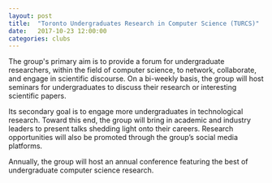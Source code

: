 ```yaml
---
layout: post
title:  "Toronto Undergraduates Research in Computer Science (TURCS)"
date:   2017-10-23 12:00:00
categories: clubs
---
```


The group's primary aim is to provide a forum for undergraduate researchers, within the field of computer science, to network, collaborate, and engage in scientific discourse. On a bi-weekly basis, the group will host seminars for undergraduates to discuss their research or interesting scientific papers.

Its secondary goal is to engage more undergraduates in technological research. Toward this end, the group will bring in academic and industry leaders to present talks shedding light onto their careers. Research opportunities will also be promoted through the group’s social media platforms.

Annually, the group will host an annual conference featuring the best of undergraduate computer science research.
